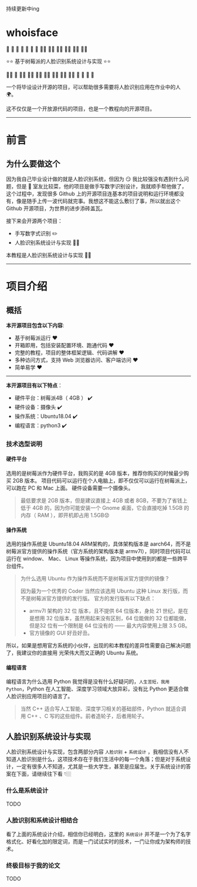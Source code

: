 持续更新中ing

# whoisface

👶 👧 🧒 👦 👩 🧑 👨 👩‍🦱 🧑‍🦱 👨‍🦱 👩‍🦰 🧑‍🦰 👨‍🦰

⭐⭐ 基于树莓派的人脸识别系统设计与实现 ⭐⭐

👱‍♀️ 👱 👱‍♂️ 👩‍🦳 🧑‍🦳 👨‍🦳 👩‍🦲 🧑‍🦲 👨‍🦲 🧔 👵 🧓 👴

一个将毕设设计开源的项目，可以帮助很多需要将人脸识别应用在作业中的人 🌍。

这不仅仅是一个开放源代码的项目，也是一个教程向的开源项目。

--------------------


# 前言
## 为什么要做这个

因为我自己毕业设计做的就是人脸识别系统，但因为 😏 我比较强没有遇到什么问题，但是 🤡 室友比较菜，他的项目是做手写数字识别设计，我就顺手帮他做了，这个过程中，发现很多 Github 上的开源项目连基本的项目说明和运行环境都没有，像是随手上传一波代码就完事。我想这不能这么敷衍了事，所以就出这个 Github 开源项目，为世界的进步添砖盖瓦。

接下来会开源两个项目：
- 手写数字式识别 ✏️ 
- 人脸识别系统设计与实现 🧑‍🦱

本教程是人脸识别系统设计与实现  🧑‍🦱 

--------------------

# 项目介绍

## 概括

**本开源项目包含以下内容**:
- 基于树莓派运行 ❤️
- 开箱即用，包括安装配置环境、跑通代码 ❤️
- 完整的教程，项目的整体框架逻辑、代码讲解 ❤️
- 多种访问方式，支持 Web 浏览器访问、客户端访问 ❤️
- 简单易学 ❤️


------------------------------

**本开源项目有以下特点**：

- 硬件平台：树莓派4B（ 4GB ） ✔️
- 硬件设备：摄像头 ✔️
- 操作系统：Ubuntu18.04  ✔️
- 编程语言：python3 ✔️

### 技术选型说明


#### 硬件平台

选用的是树莓派作为硬件平台，我购买的是 4GB 版本，推荐你购买的时候最少购买 2GB 版本。
项目代码可以运行在个人电脑上，即不仅仅可以运行在树莓派上，可以跑在 PC 和 Mac 上面。
硬件设备需要一个摄像头。

> 最低要求是 2GB 版本，但是建议直接上 4GB 或者 8GB，不要为了省钱上低于 4GB 的，因为你可能安装一个 Gnome 桌面，它会直接吃掉 1.5GB 的内存（ RAM ），即开机即占用 1.5GB😟


#### 操作系统

选用的操作系统是 Ubuntu18.04 ARM架构的，具体架构版本是 aarch64，而不是树莓派官方提供的操作系统（官方系统的架构版本是 armv7l），同时项目代码可以运行在 window、 Mac、 Linux 等操作系统，因为项目中使用到的都是一些跨平台组件。


> 为什么选用 Ubuntu 作为操作系统而不是树莓派官方提供的镜像？
> 
> 因为最为一个优秀的 Coder 当然应该选用 Ubuntu 这种 Linux 发行版，而不是树莓派官方提供的发行版。
> 官方的发行版有以下缺点：
> - armv7l 架构的 32 位 版本，且不提供 64 位版本，身处 21 世纪，是在是想用 32 位版本，虽然用起来没有区别，64 位能做的 32 位都能做，但是32 位有一个限制是 64 位没有的 —— 最大内容使用上限 3.5 GB。
> - 官方镜像的 GUI 好丑好丑。

所以，如果是想用官方系统的小伙伴，出现的和本教程的差异性需要自己解决问题了，我建议你的直接用 光荣伟大而又正确的 Ubuntu 系统。

#### 编程语言

编程语言为什么选用 Python 我觉得是没有什么好疑问的，`人生苦短，我用 Python`，Python 在人工智能、深度学习领域大放异彩，没有比 Python 更适合做人脸识别应用项目的语言了。

> 当然 C++ 适合写人工智能、深度学习相关的基础部件，Python 就适合调用 C++ 、C 写的这些组件。前者造轮子，后者用轮子。


## 人脸识别系统设计与实现

人脸识别系统设计与实现，包含两部分内容 `人脸识别` + `系统设计` ，我相信没有人不知道人脸识别是什么，这项技术存在于我们生活中的每一个角落；但是对于系统设计，一定有很多人不知道，尤其是一些大学生，甚至是应届生。关于系统设计的答案在下面，请继续往下看 👇🏼 

### 什么是系统设计

TODO

### 人脸识别和系统设计相结合

看了上面的系统设计介绍，相信你已经明白，这里的 `系统设计` 并不是一个为了名字格式化、好看化加的限定词，而是一门试试实时的技术，一门让你成为架构师的技术。


### 终极目标于我的论文
TODO

